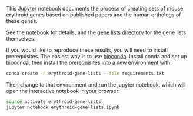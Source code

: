 This [Jupyter](http://jupyter.org/) notebook documents the process of creating
sets of mouse erythroid genes based on published papers and the human orthologs
of these genes.

See the [notebook](erythroid-gene-lists.ipynb) for details, and the [gene lists
directory](gene-lists) for the gene lists themselves.

If you would like to reproduce these results, you will need to install
prerequisites. The easiest way is to use
[bioconda](https://bioconda.github.io/). Install conda and set up bioconda,
then install the prerequisites into a new environment with:

```bash
conda create -n erythroid-gene-lists --file requirements.txt
```

Then change to that environment and run the jupyter notebook, which will open
the interactive notebook in your browser:

```bash
source activate erythroid-gene-lists
jupyter notebook erythroid-gene-lists.ipynb
```
